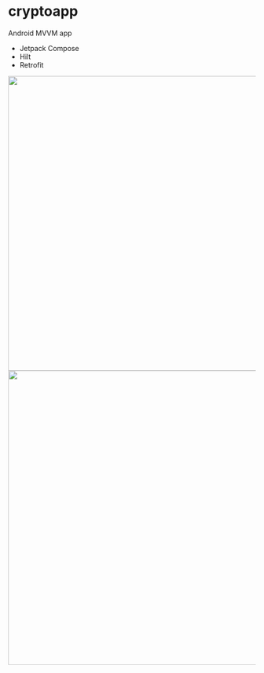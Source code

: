 # cryptoapp

Android MVVM app

- Jetpack Compose
- Hilt
- Retrofit


<img height=600 src="https://user-images.githubusercontent.com/8398530/150654193-4966f47d-d2fd-4bce-8d99-8970798a694a.png">
<img height=600 src="https://user-images.githubusercontent.com/8398530/150654195-c0e8f681-47c7-4b7b-ace7-5d5c09d0a9e0.png">

